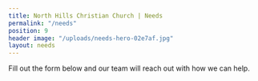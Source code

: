 ```yaml
---
title: North Hills Christian Church | Needs
permalink: "/needs"
position: 9
header image: "/uploads/needs-hero-02e7af.jpg"
layout: needs
---
```


Fill out the form below and our team will reach out with how we can help.
